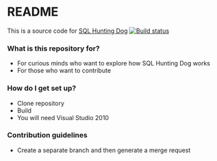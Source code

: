 # README #

This is a source code for [SQL Hunting Dog](http://www.sql-hunting-dog.com)
[![Build status](https://ci.appveyor.com/api/projects/status/5mhukf2kf0lqcnri?svg=true)](https://ci.appveyor.com/project/maslukov/sql-hunting-dog)

### What is this repository for? ###

* For curious minds who want to explore how SQL Hunting Dog works
* For those who want to contribute

### How do I get set up? ###

* Clone repository
* Build
* You will need Visual Studio 2010


### Contribution guidelines ###

* Create a separate branch and then generate a merge request